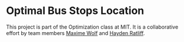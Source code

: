 # Optimal Bus Stops Location 

This project is part of the Optimization class at MIT. It is a collaborative effort by team members [Maxime Wolf](https://www.linkedin.com/in/maxime-wolf/) and [Hayden Ratliff](https://www.linkedin.com/in/haydenratliff/).